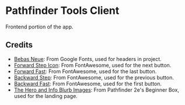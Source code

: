 # Pathfinder Tools Client
Frontend portion of the app.

<!-- ## Usage
The site can be reached from [here](https://zippy-centaur-b2c838.netlify.app/).

### Encounter Calculator
The Encounter Calculator provides a form from which the user can input pertinent information about an encounter they want to build, including a *Party Level*, *Party Size*, and *Threat Level*. With this information, the app then calulates all possible compositions of Creatures at various levels that can make up an encounter that satisfies these constraints.

The app also provides links to [Archive of Nethys](https://2e.aonprd.com/) (AoN), a third party website that provides resources, rulings, and data for Pathfinder 2e. Specifically, the app provides a link for the rules of Encounter Building, detailing guidelines for building encounters as well as describing the basis from which the Encounter Calculator calculates encounters. It also provides for each Creature Level calculated for an encounter, a link on AoN to all available creatures for that level, providing a selection of creatures the user can pick from for their calculated encounter. -->

## Credits
* [Bebas Neue](https://fonts.google.com/specimen/Bebas+Neue): From Google Fonts, used
for headers in project.
* [Forward Step Icon](https://fontawesome.com/icons/forward-step?f=classic&s=solid): From FontAwesome, used for the next button.
* [Forward Fast](https://fontawesome.com/icons/forward-fast?f=classic&s=solid): From FontAwesome, used for the last button.
* [Backward Step](https://fontawesome.com/icons/backward-step?f=classic&s=solid): From FontAwesome, used for the previous button.
* [Backward Fast](https://fontawesome.com/icons/backward-fast?f=classic&s=solid): From FontAwesome, used for the first button.
* [The Hero and Info Blurb Images](https://paizo.com/pathfinder/beginnerbox): From Pathfinder 2e's Beginner Box, used for the landing page.